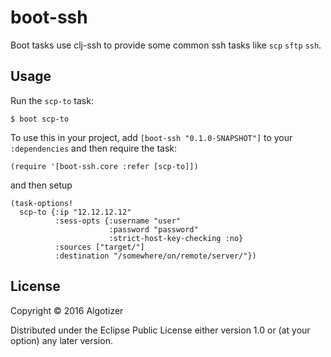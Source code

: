 # boot-ssh

Boot tasks use clj-ssh to provide some common ssh tasks like `scp` `sftp` `ssh`.

## Usage

Run the `scp-to` task:

    $ boot scp-to

To use this in your project, add `[boot-ssh "0.1.0-SNAPSHOT"]` to your `:dependencies`
and then require the task:

    (require '[boot-ssh.core :refer [scp-to]])

and then setup

    (task-options!
      scp-to {:ip "12.12.12.12"
              :sess-opts {:username "user"
                          :password "password"
                          :strict-host-key-checking :no}
              :sources ["target/"]
              :destination "/somewhere/on/remote/server/"})

## License

Copyright © 2016 Algotizer

Distributed under the Eclipse Public License either version 1.0 or (at
your option) any later version.
